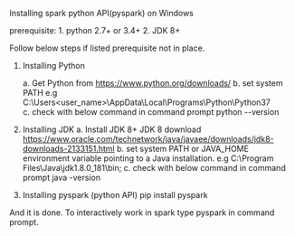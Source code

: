 Installing spark python API(pyspark) on Windows

prerequisite:
	1. python 2.7+ or 3.4+
	2. JDK 8+
	
Follow below steps if listed prerequisite not in place.

1. Installing Python
	
	a. Get Python from https://www.python.org/downloads/
	b. set system PATH
		e.g 
		C:\Users\<user_name>\AppData\Local\Programs\Python\Python37\
	c. check with below command in command prompt
		python --version


2. Installing JDK
	a. Install JDK 8+
	   JDK 8 download https://www.oracle.com/technetwork/java/javaee/downloads/jdk8-downloads-2133151.html
	b. set system PATH or JAVA_HOME environment variable pointing to a Java installation.
		e.g C:\Program Files\Java\jdk1.8.0_181\bin;
	c. check with below command in command prompt
		java -version

3. Installing pyspark (python API)
	pip install pyspark


And it is done. To interactively work in spark type pyspark in command prompt.
